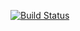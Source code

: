 [![Build Status](https://travis-ci.org/lbrande/cubeo-java.svg?branch=master)](https://travis-ci.org/lbrande/cubeo-java)
